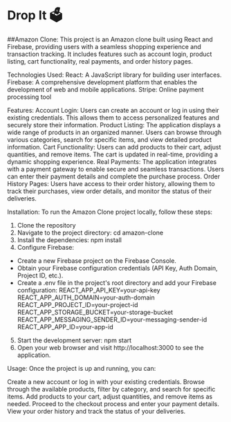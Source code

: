 <h1>Drop It 🗳</h1>

##Amazon Clone:
This project is an Amazon clone built using React and Firebase, providing users with a seamless shopping experience and transaction tracking. It includes features such as account login, product listing, cart functionality, real payments, and order history pages.

Technologies Used:
React: A JavaScript library for building user interfaces.
Firebase: A comprehensive development platform that enables the development of web and mobile applications.
Stripe: Online payment processing tool

Features:
Account Login: Users can create an account or log in using their existing credentials. This allows them to access personalized features and securely store their information.
Product Listing: The application displays a wide range of products in an organized manner. Users can browse through various categories, search for specific items, and view detailed product information.
Cart Functionality: Users can add products to their cart, adjust quantities, and remove items. The cart is updated in real-time, providing a dynamic shopping experience.
Real Payments: The application integrates with a payment gateway to enable secure and seamless transactions. Users can enter their payment details and complete the purchase process.
Order History Pages: Users have access to their order history, allowing them to track their purchases, view order details, and monitor the status of their deliveries.

Installation:
To run the Amazon Clone project locally, follow these steps:
1) Clone the repository
2) Navigate to the project directory: cd amazon-clone
3) Install the dependencies: npm install
4) Configure Firebase:
 - Create a new Firebase project on the Firebase Console.
 - Obtain your Firebase configuration credentials (API Key, Auth Domain, Project ID, etc.).
 - Create a .env file in the project's root directory and add your Firebase configuration:
      REACT_APP_API_KEY=your-api-key
      REACT_APP_AUTH_DOMAIN=your-auth-domain
      REACT_APP_PROJECT_ID=your-project-id
      REACT_APP_STORAGE_BUCKET=your-storage-bucket
      REACT_APP_MESSAGING_SENDER_ID=your-messaging-sender-id
      REACT_APP_APP_ID=your-app-id
5) Start the development server: npm start
6) Open your web browser and visit http://localhost:3000 to see the application.

Usage:
Once the project is up and running, you can:

Create a new account or log in with your existing credentials.
Browse through the available products, filter by category, and search for specific items.
Add products to your cart, adjust quantities, and remove items as needed.
Proceed to the checkout process and enter your payment details.
View your order history and track the status of your deliveries.
